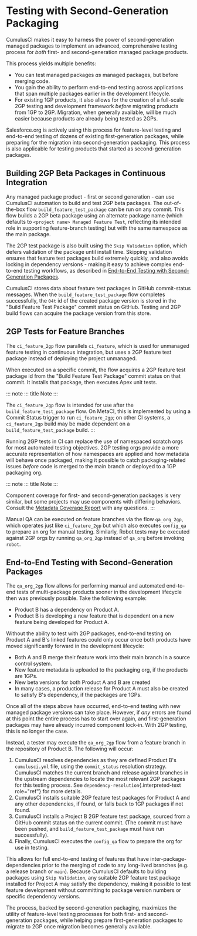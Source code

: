 # Testing with Second-Generation Packaging

CumulusCI makes it easy to harness the power of second-generation
managed packages to implement an advanced, comprehensive testing process
for _both_ first- and second-generation managed package products.

This process yields multiple benefits:

-   You can test managed packages _as_ managed packages, but before
    merging code.
-   You gain the ability to perform end-to-end testing across
    applications that span multiple packages earlier in the development
    lifecycle.
-   For existing 1GP products, it also allows for the creation of a
    full-scale 2GP testing and development framework _before_ migrating
    products from 1GP to 2GP. Migration, when generally available, will
    be much easier because products are already being tested as 2GPs.

Salesforce.org is actively using this process for feature-level testing
and end-to-end testing of dozens of existing first-generation packages,
while preparing for the migration into second-generation packaging. This
process is also applicable for testing products that started as
second-generation packages.

## Building 2GP Beta Packages in Continuous Integration

Any managed package product - first or second generation - can use
CumulusCI automation to build and test 2GP beta packages. The
out-of-the-box flow `build_feature_test_package` can be run on any
commit. This flow builds a 2GP beta package using an alternate package
name (which defaults to `<project name> Managed Feature Test`,
reflecting its intended role in supporting feature-branch testing) but
with the same namespace as the main package.

The 2GP test package is also built using the `Skip Validation` option,
which defers validation of the package until install time. Skipping
validation ensures that feature test packages build extremely quickly,
and also avoids locking in dependency versions - making it easy to
achieve complex end-to-end testing workflows, as described in
[End-to-End Testing with Second-Generation
Packages](#end-to-end-testing-with-second-generation-packages).

CumulusCI stores data about feature test packages in GitHub
commit-status messages. When the `build_feature_test_package` flow
completes successfully, the `04t` id of the created package version is
stored in the \"Build Feature Test Package\" commit status on GitHub.
Testing and 2GP build flows can acquire the package version from this
store.

## 2GP Tests for Feature Branches

The `ci_feature_2gp` flow parallels `ci_feature`, which is used for
unmanaged feature testing in continuous integration, but uses a 2GP
feature test package instead of deploying the project unmanaged.

When executed on a specific commit, the flow acquires a 2GP feature test
package id from the \"Build Feature Test Package\" commit status on that
commit. It installs that package, then executes Apex unit tests.

::: note
::: title
Note
:::

The `ci_feature_2gp` flow is intended for use after the
`build_feature_test_package` flow. On MetaCI, this is implemented by
using a Commit Status trigger to run `ci_feature_2gp`; on other CI
systems, a `ci_feature_2gp` build may be made dependent on a
`build_feature_test_package` build.
:::

Running 2GP tests in CI can replace the use of namespaced scratch orgs
for most automated testing objectives. 2GP testing orgs provide a more
accurate representation of how namespaces are applied and how metadata
will behave once packaged, making it possible to catch packaging-related
issues _before_ code is merged to the main branch or deployed to a 1GP
packaging org.

::: note
::: title
Note
:::

Component coverage for first- and second-generation packages is very
similar, but some projects may use components with differing behaviors.
Consult the [Metadata Coverage
Report](https://developer.salesforce.com/docs/metadata-coverage) with
any questions.
:::

Manual QA can be executed on feature branches via the flow `qa_org_2gp`,
which operates just like `ci_feature_2gp` but which also executes
`config_qa` to prepare an org for manual testing. Similarly, Robot tests
may be executed against 2GP orgs by running `qa_org_2gp` instead of
`qa_org` before invoking `robot`.

## End-to-End Testing with Second-Generation Packages

The `qa_org_2gp` flow allows for performing manual and automated
end-to-end tests of multi-package products sooner in the development
lifecycle then was previously possible. Take the following example:

-   Product B has a dependency on Product A.
-   Product B is developing a new feature that is dependent on a new
    feature being developed for Product A.

Without the ability to test with 2GP packages, end-to-end testing on
Product A and B\'s linked features could only occur once both products
have moved significantly forward in the development lifecycle:

-   Both A and B merge their feature work into their main branch in a
    source control system.
-   New feature metadata is uploaded to the packaging org, if the
    products are 1GPs.
-   New beta versions for both Product A and B are created
-   In many cases, a production release for Product A must also be
    created to satisfy B\'s dependency, if the packages are 1GPs.

Once all of the steps above have occurred, end-to-end testing with new
managed package versions can take place. However, if _any_ errors are
found at this point the entire process has to start over again, and
first-generation packages may have already incurred component lock-in.
With 2GP testing, this is no longer the case.

Instead, a tester may execute the `qa_org_2gp` flow from a feature
branch in the repository of Product B. The following will occur:

1.  CumulusCI resolves dependencies as they are defined Product B\'s
    `cumulusci.yml` file, using the `commit_status` resolution strategy.
    CumulusCI matches the current branch and release against branches in
    the upstream dependencies to locate the most relevant 2GP packages
    for this testing process. See
    `dependency-resolution`{.interpreted-text role="ref"} for more
    details.
2.  CumulusCI installs suitable 2GP feature test packages for Product A
    and any other dependencies, if found, or falls back to 1GP packages
    if not found.
3.  CumulusCI installs a Project B 2GP feature test package, sourced
    from a GitHub commit status on the current commit. (The commit must
    have been pushed, and `build_feature_test_package` must have run
    successfully).
4.  Finally, CumulusCI executes the `config_qa` flow to prepare the org
    for use in testing.

This allows for full end-to-end testing of features that have
inter-package-dependencies prior to the merging of code to any
long-lived branches (e.g. a release branch or `main`). Because CumulusCI
defaults to building packages using `Skip Validation`, any suitable 2GP
feature test package installed for Project A may satisfy the dependency,
making it possible to test feature development without committing to
package version numbers or specific dependency versions.

The process, backed by second-generation packaging, maximizes the
utility of feature-level testing processes for both first- and
second-generation packages, while helping prepare first-generation
packages to migrate to 2GP once migration becomes generally available.
